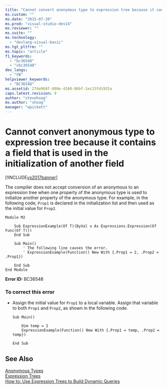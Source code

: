 ```yaml
---
title: "Cannot convert anonymous type to expression tree because it contains a field that is used in the initialization of another field | Microsoft Docs"
ms.custom: ""
ms.date: "2015-07-20"
ms.prod: "visual-studio-dev14"
ms.reviewer: ""
ms.suite: ""
ms.technology: 
  - "devlang-visual-basic"
ms.tgt_pltfrm: ""
ms.topic: "article"
f1_keywords: 
  - "bc36548"
  - "vbc36548"
dev_langs: 
  - "VB"
helpviewer_keywords: 
  - "BC36548"
ms.assetid: 27de068f-080e-4160-86bf-1ec23fd1925a
caps.latest.revision: 9
author: "stevehoag"
ms.author: "shoag"
manager: "wpickett"
---
```

# Cannot convert anonymous type to expression tree because it contains a field that is used in the initialization of another field
[!INCLUDE[vs2017banner](../../../visual-basic/includes/vs2017banner.md)]

The compiler does not accept conversion of an anonymous to an expression tree when one property of the anonymous type is used to initialize another property of the anonymous type. For example, in the following code, `Prop1` is declared in the initialization list and then used as the initial value for `Prop2`.  
  
```vb#  
Module M2  
  
    Sub ExpressionExample(Of T)(ByVal x As Expressions.Expression(Of Func(Of T)))  
    End Sub  
  
    Sub Main()  
        ' The following line causes the error.  
        ' ExpressionExample(Function() New With {.Prop1 = 2, .Prop2 = .Prop1})  
  
    End Sub  
End Module  
```  
  
 **Error ID:** BC36548  
  
### To correct this error  
  
-   Assign the initial value for `Prop1` to a local variable. Assign that variable to both `Prop1` and `Prop2`, as shown in the following code.  
  
    ```  
    Sub Main()  
  
        Dim temp = 2  
        ExpressionExample(Function() New With {.Prop1 = temp, .Prop2 = temp})  
  
    End Sub  
    ```  
  
## See Also  
 [Anonymous Types](../../../visual-basic/programming-guide/language-features/objects-and-classes/anonymous-types.md)   
 [Expression Trees](../Topic/Expression%20Trees%20\(C%23%20and%20Visual%20Basic\).md)   
 [How to: Use Expression Trees to Build Dynamic Queries](../Topic/How%20to:%20Use%20Expression%20Trees%20to%20Build%20Dynamic%20Queries%20\(C%23%20and%20Visual%20Basic\).md)